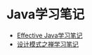 # Java学习笔记
- [Effective Java学习笔记](./EffectiveJava/README.md)
- [设计模式之禅学习笔记](./ZenOfDesignPattern/README.md)
